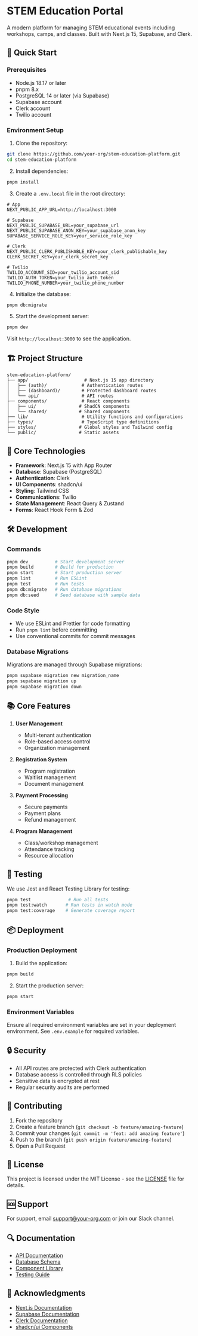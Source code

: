 # STEM Education Portal

A modern platform for managing STEM educational events including workshops, camps, and classes. Built with Next.js 15, Supabase, and Clerk.

## 🚀 Quick Start

### Prerequisites

- Node.js 18.17 or later
- pnpm 8.x
- PostgreSQL 14 or later (via Supabase)
- Supabase account
- Clerk account
- Twilio account

### Environment Setup

1. Clone the repository:
```bash
git clone https://github.com/your-org/stem-education-platform.git
cd stem-education-platform
```

2. Install dependencies:
```bash
pnpm install
```

3. Create a `.env.local` file in the root directory:
```env
# App
NEXT_PUBLIC_APP_URL=http://localhost:3000

# Supabase
NEXT_PUBLIC_SUPABASE_URL=your_supabase_url
NEXT_PUBLIC_SUPABASE_ANON_KEY=your_supabase_anon_key
SUPABASE_SERVICE_ROLE_KEY=your_service_role_key

# Clerk
NEXT_PUBLIC_CLERK_PUBLISHABLE_KEY=your_clerk_publishable_key
CLERK_SECRET_KEY=your_clerk_secret_key

# Twilio
TWILIO_ACCOUNT_SID=your_twilio_account_sid
TWILIO_AUTH_TOKEN=your_twilio_auth_token
TWILIO_PHONE_NUMBER=your_twilio_phone_number
```

4. Initialize the database:
```bash
pnpm db:migrate
```

5. Start the development server:
```bash
pnpm dev
```

Visit `http://localhost:3000` to see the application.

## 🏗 Project Structure

```
stem-education-platform/
├── app/                     # Next.js 15 app directory
│   ├── (auth)/             # Authentication routes
│   ├── (dashboard)/        # Protected dashboard routes
│   └── api/                # API routes
├── components/             # React components
│   ├── ui/                # ShadCN components
│   └── shared/            # Shared components
├── lib/                    # Utility functions and configurations
├── types/                  # TypeScript type definitions
├── styles/                # Global styles and Tailwind config
└── public/                # Static assets
```

## 🔧 Core Technologies

- **Framework**: Next.js 15 with App Router
- **Database**: Supabase (PostgreSQL)
- **Authentication**: Clerk
- **UI Components**: shadcn/ui
- **Styling**: Tailwind CSS
- **Communications**: Twilio
- **State Management**: React Query & Zustand
- **Forms**: React Hook Form & Zod

## 🛠 Development

### Commands

```bash
pnpm dev          # Start development server
pnpm build        # Build for production
pnpm start        # Start production server
pnpm lint         # Run ESLint
pnpm test         # Run tests
pnpm db:migrate   # Run database migrations
pnpm db:seed      # Seed database with sample data
```

### Code Style

- We use ESLint and Prettier for code formatting
- Run `pnpm lint` before committing
- Use conventional commits for commit messages

### Database Migrations

Migrations are managed through Supabase migrations:

```bash
pnpm supabase migration new migration_name
pnpm supabase migration up
pnpm supabase migration down
```

## 📚 Core Features

1. **User Management**
   - Multi-tenant authentication
   - Role-based access control
   - Organization management

2. **Registration System**
   - Program registration
   - Waitlist management
   - Document management

3. **Payment Processing**
   - Secure payments
   - Payment plans
   - Refund management

4. **Program Management**
   - Class/workshop management
   - Attendance tracking
   - Resource allocation

## 🧪 Testing

We use Jest and React Testing Library for testing:

```bash
pnpm test              # Run all tests
pnpm test:watch       # Run tests in watch mode
pnpm test:coverage    # Generate coverage report
```

## 📦 Deployment

### Production Deployment

1. Build the application:
```bash
pnpm build
```

2. Start the production server:
```bash
pnpm start
```

### Environment Variables

Ensure all required environment variables are set in your deployment environment. See `.env.example` for required variables.

## 🔒 Security

- All API routes are protected with Clerk authentication
- Database access is controlled through RLS policies
- Sensitive data is encrypted at rest
- Regular security audits are performed

## 🤝 Contributing

1. Fork the repository
2. Create a feature branch (`git checkout -b feature/amazing-feature`)
3. Commit your changes (`git commit -m 'feat: add amazing feature'`)
4. Push to the branch (`git push origin feature/amazing-feature`)
5. Open a Pull Request

## 📄 License

This project is licensed under the MIT License - see the [LICENSE](LICENSE) file for details.

## 🆘 Support

For support, email support@your-org.com or join our Slack channel.

## 🔍 Documentation

- [API Documentation](docs/api.md)
- [Database Schema](docs/database.md)
- [Component Library](docs/components.md)
- [Testing Guide](docs/testing.md)

## 🙏 Acknowledgments

- [Next.js Documentation](https://nextjs.org/docs)
- [Supabase Documentation](https://supabase.com/docs)
- [Clerk Documentation](https://clerk.com/docs)
- [shadcn/ui Components](https://ui.shadcn.com)
